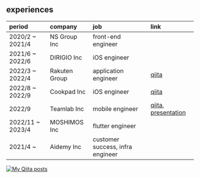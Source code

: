 

<!-- ## URL -->

<!-- - [Qiita ](https://qiita.com/miyakooti)[![My Qiita posts](https://qiita-badge.apiapi.app/s/miyakooti/posts.svg)](http://qiita.com/miyakooti) -->
<!-- - [Portfolio site](https://miyakooti.github.io/kousuke_portofolio/)
 -->

## experiences

| period | company | job | link |
|:-----------|:------------|:------------|:------------|
| 2020/2 ~ 2021/4 | NS Group Inc| front-end engineer| |
| 2021/6 ~ 2022/6 | DIRIGIO Inc| iOS engineer| |
| 2022/3 ~ 2022/4 | Rakuten Group| application engineer| [qiita](https://qiita.com/miyakooti/private/e01e19092d1034539429) |
| 2022/8 ~ 2022/9 | Cookpad Inc| iOS engineer| [qiita](https://qiita.com/miyakooti/private/95d3f815da897a71bf61) |
| 2022/9 | Teamlab Inc| mobile engineer| [qiita](https://qiita.com/miyakooti/private/42b70aaf9c7cd473314e), [presentation](https://drive.google.com/file/d/1YOW9m5tNqCdteA4rgm9QtqODRynIg9sd/view?usp=sharing) |
| 2022/11 ~ 2023/4| MOSHIMOS Inc| flutter engineer |
| 2021/4 ~ | Aidemy Inc| customer success, infra engineer |


[![My Qiita posts](https://qiita-badge.apiapi.app/s/miyakooti/posts.svg)](http://qiita.com/miyakooti)

<!-- ## Doing
- GUI Architecture(MVVM)



## Scheduled

- flutter
- Redux
- Rx
- golang
- swiftGen
- swiftlint
- clean architecture
- 

## Done
- GUI Architecture(MVP)
 -->
